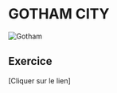 # GOTHAM CITY
![Gotham](https://images-ext-2.discordapp.net/external/_vNE-2Fo7NvRtE08XDhv-aS4piq9KhIdraipoyPyJWs/https/cdn.pocket-lint.com/r/s/1200x/assets/images/149433-tv-feature-what-order-should-you-watch-the-batman-movies-and-shows-image1-gyquc3whrm.jpg?width=981&height=655)
## Exercice
[Cliquer sur le lien]